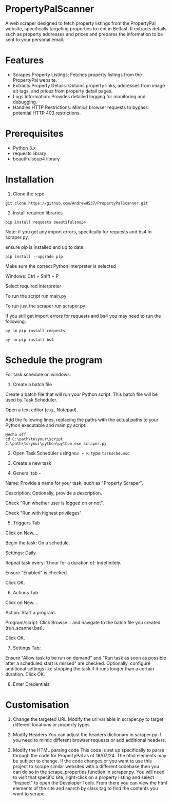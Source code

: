 # PropertyPalScanner
A web scraper designed to fetch property listings from the PropertyPal website, specifically targeting properties to rent in Belfast. It extracts details such as property addresses and prices and prepares the information to be sent to your personal email.


# Features
- Scrapes Property Listings: Fetches property listings from the PropertyPal website.
- Extracts Property Details: Obtains property links, addresses from image alt tags, and prices from property detail pages.
- Logs Information: Provides detailed logging for monitoring and debugging.
- Handles HTTP Restrictions: Mimics browser requests to bypass potential HTTP 403 restrictions.
  
# Prerequisites
- Python 3.x
- requests library
- beautifulsoup4 library

# Installation
1. Clone the repo
```
git clone https://github.com/AndrewH537/PropertyPalScanner.git
```

2. Install required libraries
```
pip install requests beautifulsoup4
```

Note: if you get any import errors, specifcally for requests and bs4 in scraper.py,

ensure pip is installed and up to date

```
pip install --upgrade pip
```

Make sure the correct Python interpreter is selected

Windows: Ctrl + Shift + P

Select required interpreter

To run the script run main.py

To run just the scraper run scraper.py


If you still get import errors for requests and bs4 you may need to run the following;

```
py -m pip install requests
```

```
py -m pip install bs4
```

# Schedule the program
For task schedule on windows:

1. Create a batch file

Create a batch file that will run your Python script. This batch file will be used by Task Scheduler.

Open a text editor (e.g., Notepad).

Add the following lines, replacing the paths with the actual paths to your Python executable and main.py script:

```
@echo off
cd C:\path\to\your\script
C:\path\to\your\python\python.exe scraper.py
```

2. Open Task Scheduler using `Win + R`, type `taskschd.msc`

3. Create a new task

4. General tab -

Name: Provide a name for your task, such as "Property Scraper".

Description: Optionally, provide a description.

Check "Run whether user is logged on or not".

Check "Run with highest privileges".

5. Triggers Tab

Click on New....

Begin the task: On a schedule.

Settings: Daily.

Repeat task every: 1 hour for a duration of: Indefinitely.

Ensure "Enabled" is checked.

Click OK.

6. Actions Tab

Click on New....

Action: Start a program.

Program/script: Click Browse... and navigate to the batch file you created (run_scanner.bat).

Click OK.

7. Settings Tab:

Ensure "Allow task to be run on demand" and "Run task as soon as possible after a scheduled start is missed" are checked.
Optionally, configure additional settings like stopping the task if it runs longer than a certain duration.
Click OK.

8. Enter Credentials




# Customisation
1. Change the targeted URL
Modify the url variable in scraper.py to target different locations or property types.

2. Modify Headers
You can adjust the headers dictionary in scraper.py if you need to mimic different browser requests or add additional headers.

3. Modify the HTML parsing code
   This code is set up specifically to parse through the code for PropertyPal as of 18/07/24. The html elements may be subject to change. If the code changes or you want to use this project to scrape similar websites with a different codebase then you can do so in the scrape_properties function in scraper.py.
You will need to visit that specific site, right-click on a property listing and select "Inspect" to open the Developer Tools. From there you can view the html elements of the site and search by class tag to find the contents you want to scrape.



